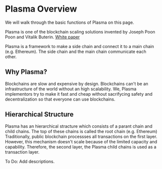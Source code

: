 # Plasma Overview
We will walk through the basic functions of Plasma on this page.

Plasma is one of the blockchain scaling solutions invented by Joseph Poon Poon and Vitalik Buterin. [White paper](https://plasma.io/plasma.pdf)

Plasma is a framework to make a side chain and connect it to a main chain (e.g. Ethereum). The side chain and the main chain communicate each other.  

## Why Plasma?
Blockchains are slow and expensive by design. Blockchains can't be an infrastructure of the world without an high scalability. We, Plasma implementors try to make it fast and cheap without sacrifycing safety and decentralization so that everyone can use blockchains. 

## Hierarchical Structure
Plasma has an hierarchical stracture which consists of a parant chain and child chains. The top of these chains is called the root chain (e.g. Ethereum) Traditionally, public blockchain processses all transactions on the first layer. However, this mechanism doesn't scale because of the limited capacity and capability. Therefore, the second layer, the Plasma child chains is used as a transaction layer. 

To Do: Add descriptions.

